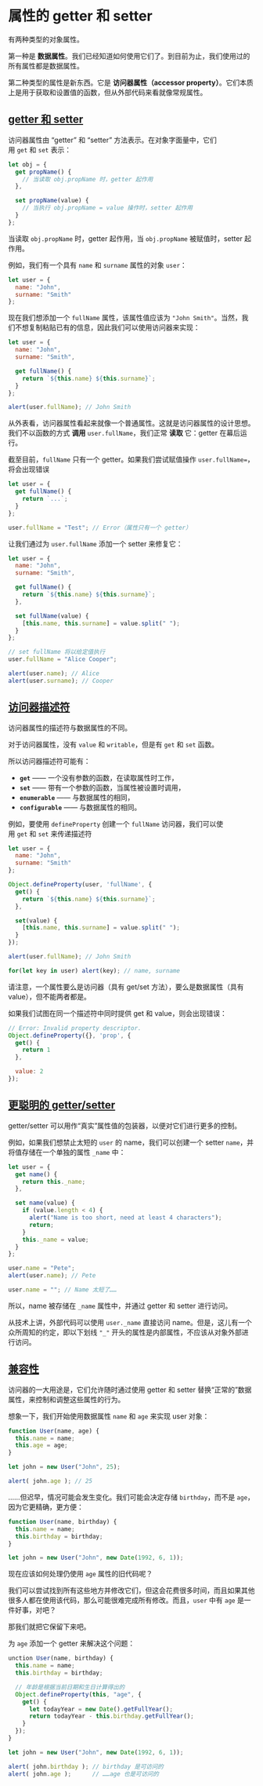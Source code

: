 # 属性的 getter 和 setter

有两种类型的对象属性。

第一种是 **数据属性**。我们已经知道如何使用它们了。到目前为止，我们使用过的所有属性都是数据属性。

第二种类型的属性是新东西。它是 **访问器属性（accessor property）**。它们本质上是用于获取和设置值的函数，但从外部代码来看就像常规属性。

## [getter 和 setter](https://zh.javascript.info/property-accessors#getter-he-setter)

访问器属性由 “getter” 和 “setter” 方法表示。在对象字面量中，它们用 `get` 和 `set` 表示：

```javascript
let obj = {
  get propName() {
    // 当读取 obj.propName 时，getter 起作用
  },

  set propName(value) {
    // 当执行 obj.propName = value 操作时，setter 起作用
  }
};
```

当读取 `obj.propName` 时，getter 起作用，当 `obj.propName` 被赋值时，setter 起作用。

例如，我们有一个具有 `name` 和 `surname` 属性的对象 `user`：

```javascript
let user = {
  name: "John",
  surname: "Smith"
};
```
现在我们想添加一个 `fullName` 属性，该属性值应该为 `"John Smith"`。当然，我们不想复制粘贴已有的信息，因此我们可以使用访问器来实现：

```javascript
let user = {
  name: "John",
  surname: "Smith",

  get fullName() {
    return `${this.name} ${this.surname}`;
  }
};

alert(user.fullName); // John Smith
```

从外表看，访问器属性看起来就像一个普通属性。这就是访问器属性的设计思想。我们不以函数的方式 **调用** `user.fullName`，我们正常 **读取** 它：getter 在幕后运行。

截至目前，`fullName` 只有一个 getter。如果我们尝试赋值操作 `user.fullName=`，将会出现错误
```javascript
let user = {
  get fullName() {
    return `...`;
  }
};

user.fullName = "Test"; // Error（属性只有一个 getter）
```

让我们通过为 `user.fullName` 添加一个 setter 来修复它：

```javascript
let user = {
  name: "John",
  surname: "Smith",

  get fullName() {
    return `${this.name} ${this.surname}`;
  },

  set fullName(value) {
    [this.name, this.surname] = value.split(" ");
  }
};

// set fullName 将以给定值执行
user.fullName = "Alice Cooper";

alert(user.name); // Alice
alert(user.surname); // Cooper
```

## [访问器描述符](https://zh.javascript.info/property-accessors#fang-wen-qi-miao-shu-fu)

访问器属性的描述符与数据属性的不同。

对于访问器属性，没有 `value` 和 `writable`，但是有 `get` 和 `set` 函数。

所以访问器描述符可能有：

- **`get`** —— 一个没有参数的函数，在读取属性时工作，
- **`set`** —— 带有一个参数的函数，当属性被设置时调用，
- **`enumerable`** —— 与数据属性的相同，
- **`configurable`** —— 与数据属性的相同。

例如，要使用 `defineProperty` 创建一个 `fullName` 访问器，我们可以使用 `get` 和 `set` 来传递描述符

```javascript
let user = {
  name: "John",
  surname: "Smith"
};

Object.defineProperty(user, 'fullName', {
  get() {
    return `${this.name} ${this.surname}`;
  },

  set(value) {
    [this.name, this.surname] = value.split(" ");
  }
});

alert(user.fullName); // John Smith

for(let key in user) alert(key); // name, surname
```

请注意，一个属性要么是访问器（具有 get/set 方法），要么是数据属性（具有 value），但不能两者都是。

如果我们试图在同一个描述符中同时提供 get 和 value，则会出现错误：

```javascript
// Error: Invalid property descriptor.
Object.defineProperty({}, 'prop', {
  get() {
    return 1
  },

  value: 2
});
```

## [更聪明的 getter/setter](https://zh.javascript.info/property-accessors#geng-cong-ming-de-gettersetter)

getter/setter 可以用作“真实”属性值的包装器，以便对它们进行更多的控制。

例如，如果我们想禁止太短的 `user` 的 name，我们可以创建一个 setter `name`，并将值存储在一个单独的属性 `_name` 中：

```javascript
let user = {
  get name() {
    return this._name;
  },

  set name(value) {
    if (value.length < 4) {
      alert("Name is too short, need at least 4 characters");
      return;
    }
    this._name = value;
  }
};

user.name = "Pete";
alert(user.name); // Pete

user.name = ""; // Name 太短了……
```

所以，name 被存储在 `_name` 属性中，并通过 getter 和 setter 进行访问。

从技术上讲，外部代码可以使用 `user._name` 直接访问 name。但是，这儿有一个众所周知的约定，即以下划线 `"_"` 开头的属性是内部属性，不应该从对象外部进行访问。

## [兼容性](https://zh.javascript.info/property-accessors#jian-rong-xing)

访问器的一大用途是，它们允许随时通过使用 getter 和 setter 替换“正常的”数据属性，来控制和调整这些属性的行为。

想象一下，我们开始使用数据属性 `name` 和 `age` 来实现 user 对象：

```javascript
function User(name, age) {
  this.name = name;
  this.age = age;
}

let john = new User("John", 25);

alert( john.age ); // 25
```

……但迟早，情况可能会发生变化。我们可能会决定存储 `birthday`，而不是 `age`，因为它更精确，更方便：


```javascript
function User(name, birthday) {
  this.name = name;
  this.birthday = birthday;
}

let john = new User("John", new Date(1992, 6, 1));
```

现在应该如何处理仍使用 `age` 属性的旧代码呢？

我们可以尝试找到所有这些地方并修改它们，但这会花费很多时间，而且如果其他很多人都在使用该代码，那么可能很难完成所有修改。而且，`user` 中有 `age` 是一件好事，对吧？

那我们就把它保留下来吧。

为 `age` 添加一个 getter 来解决这个问题：

```javascript
unction User(name, birthday) {
  this.name = name;
  this.birthday = birthday;

  // 年龄是根据当前日期和生日计算得出的
  Object.defineProperty(this, "age", {
    get() {
      let todayYear = new Date().getFullYear();
      return todayYear - this.birthday.getFullYear();
    }
  });
}

let john = new User("John", new Date(1992, 6, 1));

alert( john.birthday ); // birthday 是可访问的
alert( john.age );      // ……age 也是可访问的
```